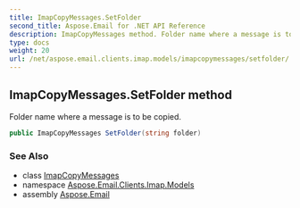 ```yaml
---
title: ImapCopyMessages.SetFolder
second_title: Aspose.Email for .NET API Reference
description: ImapCopyMessages method. Folder name where a message is to be copied
type: docs
weight: 20
url: /net/aspose.email.clients.imap.models/imapcopymessages/setfolder/
---
```

## ImapCopyMessages.SetFolder method

Folder name where a message is to be copied.

```csharp
public ImapCopyMessages SetFolder(string folder)
```

### See Also

* class [ImapCopyMessages](../)
* namespace [Aspose.Email.Clients.Imap.Models](../../imapcopymessages/)
* assembly [Aspose.Email](../../../)


